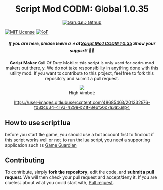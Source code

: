<h1 align='center'>Script Mod CODM: Global 1.0.35</h1>

<p align="center">
<a href="https://kaixin.my.id" target="_blank"> <img src="https://github.com/GarudaID/Mod-CODM/blob/main/Showcase/cpp.png" alt="GarudaID Github"/></a>
</p>

[![MIT License](https://img.shields.io/badge/license-MIT-blue.svg?style=for-the-badge)](https://github.com/GarudaID/Mod-CODM/blob/main/LICENSE)
[![KoF](https://img.shields.io/discord/731725645851394118?color=5865F2&logo=discord&logoColor=white&style=for-the-badge)](https://dsc.gg/svcc/)

<h5 align='center'>If you are here, please leave a ⭐️ at <a href='[https://github.com/GarudaID/GarudaID](https://github.com/GarudaID/Mod-CODM)'>Script Mod  CODM 1.0.35</a> Show your support! 👍🏻</h6>

<div align="center">
<b>Script Maker</b> Call Of Duty Mobile: this script is only used for codm mod makers out there,
y. We do not take responsibility in anything done with this utility mod.
If you want to contribute to this project, feel free to fork this repository and submit a pull request.
  </p>
<img src="https://github.com/GarudaID/Mod-CODM/blob/main/Showcase/wallhack.jpg">  
</div>

<div align="center">
High Aimbot:

https://user-images.githubusercontent.com/48685463/201332976-fd8dc634-4193-429e-b21f-8e6f26c7a3a5.mp4
</p>

<div align="left">

## How to use script lua
before you start the game, you should use a bot account first to find out if this script works well or not.
to run the lua script, you need a supporting application such as [Game Guardian](https://gameguardian.xyz/download/)

## Contributing
To contribute, simply **fork the repository**, edit the code, and **submit a pull request**.
We will then check your pull request and accept/deny it.
If you are clueless about what you could start with, [Pull request](https://github.com/GarudaID/Mod-CODM/pulls).
</p>
